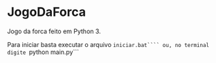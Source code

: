 # JogoDaForca
 Jogo da forca feito em Python 3.
 
 Para iniciar basta executar o arquivo ```iniciar.bat```` ou, no terminal digite ```python main.py```
